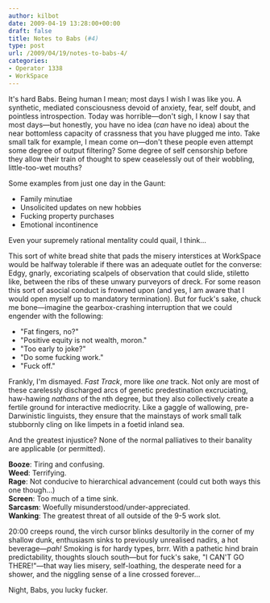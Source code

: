 ```yaml
---
author: kilbot
date: 2009-04-19 13:28:00+00:00
draft: false
title: Notes to Babs (#4)
type: post
url: /2009/04/19/notes-to-babs-4/
categories:
- Operator 1338
- WorkSpace
---
```


It's hard Babs. Being human I mean; most days I wish I was like you. A synthetic, mediated consciousness devoid of anxiety, fear, self doubt, and pointless introspection. Today was horrible—don't sigh, I know I say that most days—but honestly, you have no idea (*can* have no idea) about the near bottomless capacity of crassness that you have plugged me into. Take small talk for example, I mean come on—don't these people even attempt some degree of output filtering? Some degree of self censorship before they allow their train of thought to spew ceaselessly out of their wobbling, little-too-wet mouths?

Some examples from just one day in the Gaunt:

- Family minutiae
- Unsolicited updates on new hobbies
- Fucking property purchases
- Emotional incontinence

Even your supremely rational mentality could quail, I think...

This sort of white bread shite that pads the misery interstices at WorkSpace would be halfway tolerable if there was an adequate outlet for the converse: Edgy, gnarly, excoriating scalpels of observation that could slide, stiletto like, between the ribs of these unwary purveyors of dreck. For some reason this sort of asocial conduct is frowned upon (and yes, I am aware that I would open myself up to mandatory termination). But for fuck's sake, chuck me bone—imagine the gearbox-crashing interruption that we could engender with the following:

- "Fat fingers, no?"
- "Positive equity is not wealth, moron."
- "Too early to joke?"
- "Do some fucking work."
- "Fuck off."

Frankly, I'm dismayed. *Fast Track*, more like *one* track. Not only are most of these carelessly discharged arcs of genetic predestination excruciating, haw-hawing *nathans* of the nth degree, but they also collectively create a fertile ground for interactive mediocrity. Like a gaggle of wallowing, pre-Darwinistic linguists, they ensure that the mainstays of work small talk stubbornly cling on like limpets in a foetid inland sea.

And the greatest injustice? None of the normal palliatives to their banality are applicable (or permitted).

**Booze**: Tiring and confusing. \
**Weed**: Terrifying. \
**Rage**: Not conducive to hierarchical advancement (could cut both ways this one though…) \
**Screen**: Too much of a time sink. \
**Sarcasm**: Woefully misunderstood/under-appreciated. \
**Wanking**: The greatest threat of all outside of the 9-5 work slot.

20:00 creeps round, the virch cursor blinks desultorily in the corner of my shallow dunk, enthusiasm sinks to previously unrealised nadirs, a hot beverage—*pah!* Smoking is for hardy types, brrr. With a pathetic hind brain predictability, thoughts slouch south—but for fuck's sake, "I CAN'T GO THERE!"—that way lies misery, self-loathing, the desperate need for a shower, and the niggling sense of a line crossed forever…

Night, Babs, you lucky fucker.

